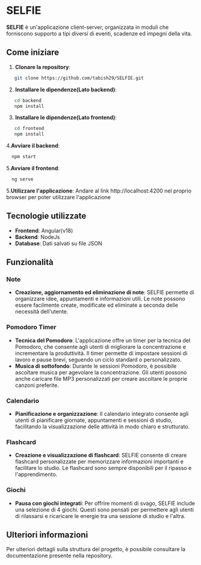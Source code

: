 # SELFIE

**SELFIE** è un'applicazione client-server, organizzata in moduli che forniscono supporto a tipi diversi di eventi, scadenze ed impegni della vita.

## Come iniziare

1. **Clonare la repository**:
```bash
   git clone https://github.com/tabish29/SELFIE.git
```

2. **Installare le dipendenze(Lato backend)**:
```bash
   cd backend
   npm install
```
3. **Installare le dipendenze(Lato frontend)**:
```bash
   cd frontend
   npm install
```

4.**Avviare il backend**:
```bash
  npm start
```

5.**Avviare il frontend**:
```bash
  ng serve
```
5.**Utilizzare l'applicazione**:
  Andare al link http://localhost:4200 nel proprio browser per poter utilizzare l'applicazione
  
## Tecnologie utilizzate

- **Frontend**: Angular(v18)
- **Backend**: NodeJs
- **Database**: Dati salvati su file JSON

## Funzionalità

### Note
- **Creazione, aggiornamento ed eliminazione di note**: SELFIE permette di organizzare idee, appuntamenti e informazioni utili. Le note possono essere facilmente create, modificate ed eliminate a seconda delle necessità dell'utente.
  
### Pomodoro Timer
- **Tecnica del Pomodoro**: L'applicazione offre un timer per la tecnica del Pomodoro, che consente agli utenti di migliorare la concentrazione e incrementare la produttività. Il timer permette di impostare sessioni di lavoro e pause brevi, seguendo un ciclo standard o personalizzato.
- **Musica di sottofondo**: Durante le sessioni Pomodoro, è possibile ascoltare musica per agevolare la concentrazione. Gli utenti possono anche caricare file MP3 personalizzati per creare ascoltare le proprie canzoni preferite.

### Calendario
- **Pianificazione e organizzazione**: Il calendario integrato consente agli utenti di pianificare giornate, appuntamenti e sessioni di studio, facilitando la visualizzazione delle attività in modo chiaro e strutturato.

### Flashcard
- **Creazione e visualizzazione di flashcard**: SELFIE consente di creare flashcard personalizzate per memorizzare informazioni importanti e facilitare lo studio. Le flashcard sono sempre disponibili per il ripasso e l'apprendimento.

### Giochi
- **Pausa con giochi integrati**: Per offrire momenti di svago, SELFIE include una selezione di 4 giochi. Questi sono pensati per permettere agli utenti di rilassarsi e ricaricare le energie tra una sessione di studio e l'altra.

## Ulteriori informazioni

Per ulteriori dettagli sulla struttura del progetto, è possibile consultare la documentazione presente nella repository.
